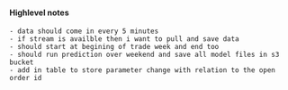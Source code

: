 #### Highlevel notes
    - data should come in every 5 minutes 
    - if stream is availble then i want to pull and save data
    - should start at begining of trade week and end too
    - should run prediction over weekend and save all model files in s3 bucket 
    - add in table to store parameter change with relation to the open order id

